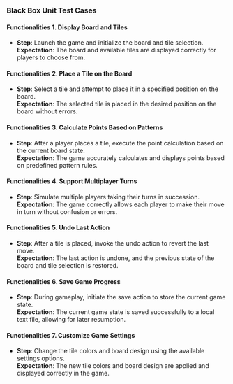 ### Black Box Unit Test Cases  

#### Functionalities 1. Display Board and Tiles  
- **Step**: Launch the game and initialize the board and tile selection.  
  **Expectation**: The board and available tiles are displayed correctly for players to choose from.  

#### Functionalities 2. Place a Tile on the Board  
- **Step**: Select a tile and attempt to place it in a specified position on the board.  
  **Expectation**: The selected tile is placed in the desired position on the board without errors.  

#### Functionalities 3. Calculate Points Based on Patterns  
- **Step**: After a player places a tile, execute the point calculation based on the current board state.  
  **Expectation**: The game accurately calculates and displays points based on predefined pattern rules.  

#### Functionalities 4. Support Multiplayer Turns  
- **Step**: Simulate multiple players taking their turns in succession.  
  **Expectation**: The game correctly allows each player to make their move in turn without confusion or errors.  

#### Functionalities 5. Undo Last Action  
- **Step**: After a tile is placed, invoke the undo action to revert the last move.  
  **Expectation**: The last action is undone, and the previous state of the board and tile selection is restored.  

#### Functionalities 6. Save Game Progress  
- **Step**: During gameplay, initiate the save action to store the current game state.  
  **Expectation**: The current game state is saved successfully to a local text file, allowing for later resumption.  

#### Functionalities 7. Customize Game Settings  
- **Step**: Change the tile colors and board design using the available settings options.  
  **Expectation**: The new tile colors and board design are applied and displayed correctly in the game.